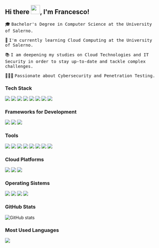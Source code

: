 ## Hi there <img src="https://raw.githubusercontent.com/MartinHeinz/MartinHeinz/master/wave.gif" width="30px">, I'm Francesco!

🎓 <samp>Bachelor's Degree in Computer Science at the University of Salerno.</samp>

🔨 <samp>I'm currently learning Cloud Computing at the University of Salerno.</samp>

📚 <samp>I am deepening my studies on Cloud Technologies and IT Security in order to stay up-to-date and tackle complex challenges.</samp>

👨🏻‍💻 <samp>Passionate about Cybersecurity and Penetration Testing.</samp>

### Tech Stack
<img src ="https://img.shields.io/badge/-HTML5-%23E34F26.svg?style=flat&logo=HTML5&logoColor=white"> <img src = "https://img.shields.io/badge/CSS3-%231572B6.svg?style=&logo=css3&logoColor=white">
<img src="https://img.shields.io/badge/C-%2300599C.svg?style=flat&logo=c&logoColor=white">
<img src="https://img.shields.io/badge/C%23-%23239120.svg?style=flat&logo=c-sharp&logoColor=white">
<img src="https://img.shields.io/badge/Python-3670A0?style=flat&logo=python&logoColor=ffdd54"> 
<img src="https://img.shields.io/badge/Javascript-%23323330.svg?style=flat&logo=javascript&logoColor=%23F7DF1E">
<img src="https://img.shields.io/badge/MongoDB-%234ea94b.svg?style=flat&logo=mongodb&logoColor=white">
<img src="https://img.shields.io/badge/MySQL-%2300f.svg?style=flat&logo=mysql&logoColor=white">

### Frameworks for Development
<img src="https://img.shields.io/badge/React_Native-%2320232a.svg?style=flat&logo=react&logoColor=%2361DAFB"> <img src="https://img.shields.io/badge/Expo-1C1E24?style=flat&logo=expo&logoColor=#D04A37">
<img src="https://img.shields.io/badge/Node.js-6DA55F?style=flat&logo=node.js&logoColor=white">

### Tools
<img src="https://img.shields.io/badge/-Unity%203D-333333?style=flat&logo=unity"> <img src="https://img.shields.io/badge/Adobe%20XD-470137?style=flat&logo=Adobe%20XD&logoColor=#FF61F6">
<img src="https://img.shields.io/badge/Eclipse-FE7A16.svg?style=flat&logo=Eclipse&logoColor=white">
<img src="https://img.shields.io/badge/Visual%20Studio%20Code-0078d7.svg?style=flat&logo=visual-studio-code&logoColor=white">
<img src="https://img.shields.io/badge/IntelliJ%20IDEA-000000.svg?style=flat&logo=intellij-idea&logoColor=white">
<img src="https://img.shields.io/badge/Pycharm-143?style=flat&logo=pycharm&logoColor=black&color=black&labelColor=green">
<img src="https://img.shields.io/badge/Github-%23121011.svg?style=flat&logo=github&logoColor=white">
<img src="https://img.shields.io/badge/Gitlab-%23181717.svg?style=flat&logo=gitlab&logoColor=white">

### Cloud Platforms
<img src="https://img.shields.io/badge/AWS-%23FF9900.svg?style=flat&logo=amazon-aws&logoColor=white"> <img src="https://img.shields.io/badge/Azure-%230072C6.svg?style=flat&logo=microsoftazure&logoColor=white">
<img src="https://img.shields.io/badge/Google%20Cloud-%234285F4.svg?style=flat&logo=google-cloud&logoColor=white">

### Operating Sistems
<img src="https://img.shields.io/badge/Kali%20Linux-333333?style=flat&logo=kalilinux&logoColor=#268BEE"> <img src="https://img.shields.io/badge/Windows-0078D6?style=flat&logo=windows&logoColor=white">
<img src="https://img.shields.io/badge/Ubuntu-E95420?style=flat&logo=ubuntu&logoColor=white">
<img src="https://img.shields.io/badge/CentOS-002260?style=flat&logo=centos&logoColor=F0F0F0">

### GitHub Stats
![GitHub stats](https://github-readme-stats-git-masterrstaa-rickstaa.vercel.app/api?username=Francesco-Parisi&&show_icons=true&theme=dark&rank_icon=github&hide_title=true)

### Most Used Languages
<p align="left">
    <img 
        src="https://github-readme-stats-git-masterrstaa-rickstaa.vercel.app/api/top-langs/?username=Francesco-Parisi&langs_count=8&layout=compact&theme=dark&hide_title=true"
</p>
